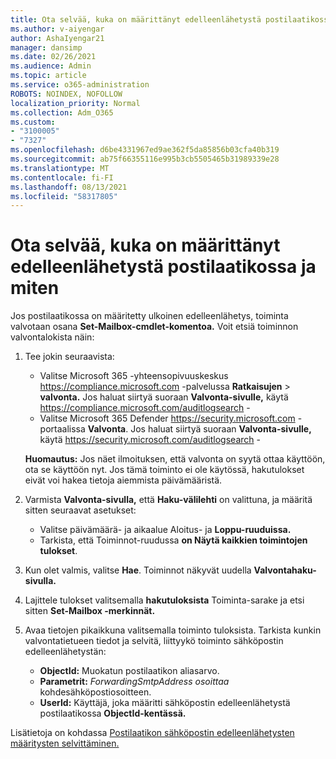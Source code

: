 ```yaml
---
title: Ota selvää, kuka on määrittänyt edelleenlähetystä postilaatikossa ja miten
ms.author: v-aiyengar
author: AshaIyengar21
manager: dansimp
ms.date: 02/26/2021
ms.audience: Admin
ms.topic: article
ms.service: o365-administration
ROBOTS: NOINDEX, NOFOLLOW
localization_priority: Normal
ms.collection: Adm_O365
ms.custom:
- "3100005"
- "7327"
ms.openlocfilehash: d6be4331967ed9ae362f5da85856b03cfa40b319
ms.sourcegitcommit: ab75f66355116e995b3cb5505465b31989339e28
ms.translationtype: MT
ms.contentlocale: fi-FI
ms.lasthandoff: 08/13/2021
ms.locfileid: "58317805"
---
```

# <a name="find-out-who-set-up-forwarding-on-a-mailbox-and-how"></a>Ota selvää, kuka on määrittänyt edelleenlähetystä postilaatikossa ja miten

Jos postilaatikossa on määritetty ulkoinen edelleenlähetys, toiminta valvotaan osana **Set-Mailbox-cmdlet-komentoa.** Voit etsiä toiminnon valvontalokista näin:

1. Tee jokin seuraavista:
   - Valitse Microsoft 365 -yhteensopivuuskeskus <https://compliance.microsoft.com> -palvelussa **Ratkaisujen** \> **valvonta.** Jos haluat siirtyä suoraan **Valvonta-sivulle,** käytä <https://compliance.microsoft.com/auditlogsearch> -
   - Valitse Microsoft 365 Defender <https://security.microsoft.com> -portaalissa **Valvonta**. Jos haluat siirtyä suoraan **Valvonta-sivulle,** käytä <https://security.microsoft.com/auditlogsearch> -

   **Huomautus:** Jos näet ilmoituksen, että valvonta on syytä ottaa käyttöön, ota se käyttöön nyt. Jos tämä toiminto ei ole käytössä, hakutulokset eivät voi hakea tietoja aiemmista päivämääristä.

2. Varmista **Valvonta-sivulla,** että **Haku-välilehti** on valittuna, ja määritä sitten seuraavat asetukset:
   - Valitse päivämäärä- ja aikaalue Aloitus- ja **Loppu-ruuduissa.** 
   - Tarkista, että Toiminnot-ruudussa **on Näytä kaikkien toimintojen tulokset**. 

3. Kun olet valmis, valitse **Hae**. Toiminnot näkyvät uudella **Valvontahaku-sivulla.**

4. Lajittele tulokset valitsemalla **hakutuloksista** Toiminta-sarake ja etsi sitten **Set-Mailbox -merkinnät.**

5. Avaa tietojen pikaikkuna valitsemalla toiminto tuloksista. Tarkista kunkin valvontatietueen tiedot ja selvitä, liittyykö toiminto sähköpostin edelleenlähetystän:
   - **ObjectId:** Muokatun postilaatikon aliasarvo.
   - **Parametrit:** _ForwardingSmtpAddress osoittaa_ kohdesähköpostiosoitteen.
   - **UserId:** Käyttäjä, joka määritti sähköpostin edelleenlähetystä postilaatikossa **ObjectId-kentässä.**

Lisätietoja on kohdassa [Postilaatikon sähköpostin edelleenlähetysten määritysten selvittäminen.](https://docs.microsoft.com/microsoft-365/compliance/auditing-troubleshooting-scenarios#determine-who-set-up-email-forwarding-for-a-mailbox)
